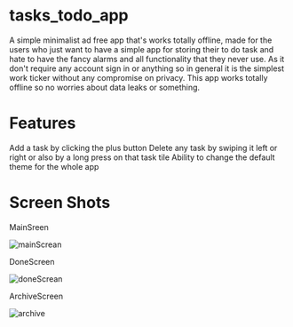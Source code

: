 # tasks_todo_app

A simple minimalist ad free app that's works totally offline, made for the users who just want to have a simple app for storing their to do task and hate to have the fancy alarms and all functionality that they never use.
As it don't require any account sign in or anything so in general it is the simplest work ticker without any compromise on privacy.
This app works totally offline so no worries about data leaks or something.

# Features

Add a task by clicking the plus button
Delete any task by swiping it left or right or also by a long press on that task tile
Ability to change the default theme for the whole app 

# Screen Shots

MainSreen


![mainScrean](https://github.com/anas1ezz0/todo-app/assets/115151453/b5b09bbf-5c77-4889-9656-0138ef495ace)

DoneScreen


![doneScrean](https://github.com/anas1ezz0/todo-app/assets/115151453/42e08b34-59ad-4f47-bc09-e05296a88253)

ArchiveScreen


![archive](https://github.com/anas1ezz0/todo-app/assets/115151453/9ce7a501-e717-45d9-8ddd-41e0091b7a10)


